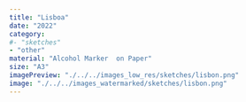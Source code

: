 ```yaml
---
title: "Lisboa"
date: "2022"
category: 
#- "sketches"
- "other"
material: "Alcohol Marker  on Paper"
size: "A3"
imagePreview: "./../../images_low_res/sketches/lisbon.png"
image: "./../../images_watermarked/sketches/lisbon.png"
---
```

